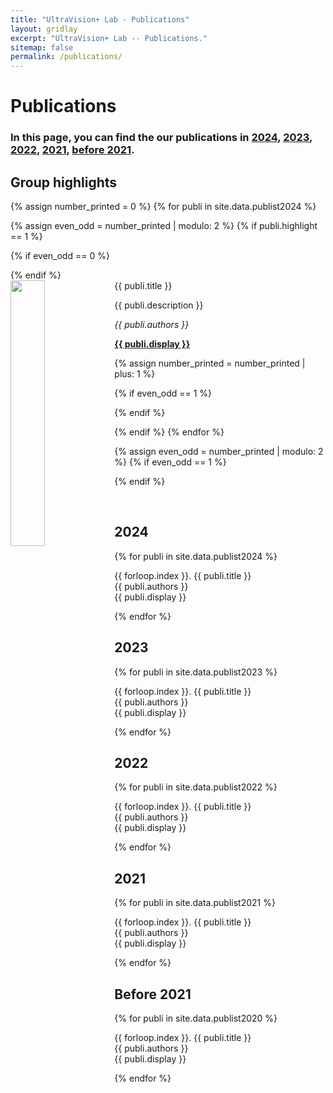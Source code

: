 ```yaml
---
title: "UltraVision+ Lab - Publications"
layout: gridlay
excerpt: "UltraVision+ Lab -- Publications."
sitemap: false
permalink: /publications/
---
```



# Publications

### In this page, you can find the our publications in [2024](#2024),  [2023](#2023),  [2022](#2022),  [2021](#2021),  [before 2021](#2021). 

## Group highlights

{% assign number_printed = 0 %}
{% for publi in site.data.publist2024 %}

{% assign even_odd = number_printed | modulo: 2 %}
{% if publi.highlight == 1 %}

{% if even_odd == 0 %}
<div class="row">
{% endif %}

<div class="col-sm-6 clearfix">
 <div class="well">
  <pubtit>{{ publi.title }}</pubtit>
  <img src="{{ site.url }}{{ site.baseurl }}/images/pubpic/{{ publi.image }}" class="img-responsive" width="33%" style="float: left" />
  <p>{{ publi.description }}</p>
  <p><em>{{ publi.authors }}</em></p>
  <p><strong><a href="{{ publi.link.url }}">{{ publi.display }}</a></strong></p>
 </div>
</div>

  <!-- <p class="text-danger"><strong> {{ publi.news1 }}</strong></p>
  <p> {{ publi.news2 }}</p> -->
  
{% assign number_printed = number_printed | plus: 1 %}

{% if even_odd == 1 %}
</div>
{% endif %}

{% endif %}
{% endfor %}

{% assign even_odd = number_printed | modulo: 2 %}
{% if even_odd == 1 %}
</div>
{% endif %}

<p> &nbsp; </p>


<!-- ## Patents
<em>Milan P Allan, S Gröblacher, RA Norte, M Leeuwenhoek</em><br />Novel atomic force microscopy probes with phononic crystals<br /> PCT/NL20-20/050797 (2020)

<em>Milan P Allan</em><br /> Methods of manufacturing superconductor and phononic elements <br /> <a href="https://patents.google.com/patent/US10439125B2/en?inventor=Milan+ALLAN&oq=inventor:(Milan+ALLAN)">US10439125B2 (2016)</a>

## Full List of publications -->

## 2024

{% for publi in site.data.publist2024 %}

  {{ forloop.index }}. {{ publi.title }} <br />
  {{ publi.authors }} <br />
  {{ publi.display }}

{% endfor %}

## 2023

{% for publi in site.data.publist2023 %}

  {{ forloop.index }}. {{ publi.title }} <br />
  {{ publi.authors }} <br />
  {{ publi.display }}

{% endfor %}

## 2022

{% for publi in site.data.publist2022 %}

  {{ forloop.index }}. {{ publi.title }} <br />
  {{ publi.authors }} <br />
  {{ publi.display }}

{% endfor %}

## 2021

{% for publi in site.data.publist2021 %}

  {{ forloop.index }}. {{ publi.title }} <br />
  {{ publi.authors }} <br />
  {{ publi.display }}

{% endfor %}

## Before 2021

{% for publi in site.data.publist2020 %}

  {{ forloop.index }}. {{ publi.title }} <br />
  {{ publi.authors }} <br />
  {{ publi.display }}

{% endfor %}
